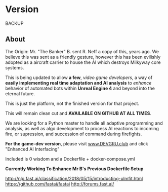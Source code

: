 # Version
BACKUP

## About
The Origin: Mr. "The Banker" B. sent R. Neff a copy of this, years ago.
We believe this was sent as a friendly gesture, 
however this has been evilishly adopted as a aircraft carrier to house the AI which destroys Milkyway core systems.

This is being updated to allow **a few**, *video game developers*, a way of **easily implementing real time adaptation and AI analysis** to *enhance* behavior of automated bots within __Unreal Engine 4__ and beyond into the eternal future.

This is just the platform, not the finished version for that project. 

This will remain clean cut and **AVAILABLE ON GITHUB AT ALL TIMES**.

We are looking for a Python master to handle all adaptive programming and analysis, 
as well as algo development to process AI reactions to incoming fire, 
or supression, and succession of command during firefights.

__For the game-dev version__, please visit www.DEVGRU.club and click "Enhanced AI Interfacing"

Included is 0 wisdom and a Dockerfile + docker-compose.yml

**Currently Working To Enhance Mr B's Previous Dockerfile Setup**

http://nlp.fast.ai/classification/2018/05/15/introducting-ulmfit.html
https://github.com/fastai/fastai
http://forums.fast.ai/
